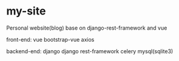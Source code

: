 # my-site
Personal website(blog) base on django-rest-framework and vue

front-end: 
vue bootstrap-vue axios 


backend-end: 
django django rest-framework celery mysql(sqlite3)

